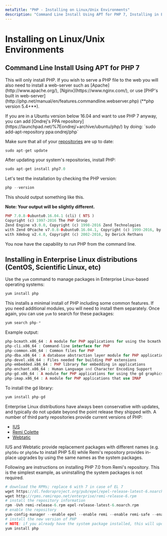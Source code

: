 ```yaml
---
metaTitle: "PHP - Installing on Linux/Unix Environments"
description: "Command Line Install Using APT for PHP 7, Installing in Enterprise Linux distributions (CentOS, Scientific Linux, etc)"
---
```


# Installing on Linux/Unix Environments



## Command Line Install Using APT for PHP 7


> 
<p>This will only install PHP. If you wish to serve a PHP file to the web you will
also need to install a web-server such as [Apache](http://www.apache.org/), [Nginx](https://www.nginx.com/), or use [PHP's built in web-server](http://php.net/manual/en/features.commandline.webserver.php) (**php version 5.4+**).</p>


> 
<p>If you are in a Ubuntu version below 16.04 and want to use PHP 7 anyway, you can add [Ondrej's PPA repository](https://launchpad.net/%7Eondrej/+archive/ubuntu/php/) by doing:
`sudo add-apt-repository ppa:ondrej/php`</p>


Make sure that all of your [repositories](https://en.wikipedia.org/wiki/Software_repository) are up to date:

```php
sudo apt-get update

```

After updating your system's repositories, install PHP:

```php
sudo apt-get install php7.0

```

Let's test the installation by checking the PHP version:

```php
php --version

```

This should output something like this.

**Note: Your output will be slightly different.**

```php
PHP 7.0.8-0ubuntu0.16.04.1 (cli) ( NTS )
Copyright (c) 1997-2016 The PHP Group
Zend Engine v3.0.0, Copyright (c) 1998-2016 Zend Technologies
with Zend OPcache v7.0.8-0ubuntu0.16.04.1, Copyright (c) 1999-2016, by Zend Technologies
with Xdebug v2.4.0, Copyright (c) 2002-2016, by Derick Rethans

```

You now have the capability to run PHP from the command line.



## Installing in Enterprise Linux distributions (CentOS, Scientific Linux, etc)


Use the `yum` command to manage packages in Enterprise Linux-based operating systems:

```php
yum install php

```

This installs a minimal install of PHP including some common features. If you need additional modules, you will need to install them separately. Once again, you can use `yum` to search for these packages:

```php
yum search php-*

```

Example output:

```php
php-bcmath.x86_64 : A module for PHP applications for using the bcmath library
php-cli.x86_64 : Command-line interface for PHP
php-common.x86_64 : Common files for PHP
php-dba.x86_64 : A database abstraction layer module for PHP applications
php-devel.x86_64 : Files needed for building PHP extensions
php-embedded.x86_64 : PHP library for embedding in applications
php-enchant.x86_64 : Human Language and Character Encoding Support
php-gd.x86_64 : A module for PHP applications for using the gd graphics library
php-imap.x86_64 : A module for PHP applications that use IMAP

```

To install the gd library:

```php
yum install php-gd

```

Enterprise Linux distributions have always been conservative with updates, and typically do not update beyond the point release they shipped with. A number of third party repositories provide current versions of PHP:

- [IUS](https://ius.io/)
- [Remi Colette](http://www.remirepo.net)
- [Webtatic](https://webtatic.com/)

IUS and Webtatic provide replacement packages with different names (e.g. `php56u` or `php56w` to install PHP 5.6) while Remi's repository provides in-place upgrades by using the same names as the system packages.

Following are instructions on installing PHP 7.0 from Remi's repository. This is the simplest example, as uninstalling the system packages is not required.

```php
# download the RPMs; replace 6 with 7 in case of EL 7
wget https://dl.fedoraproject.org/pub/epel/epel-release-latest-6.noarch.rpm
wget http://rpms.remirepo.net/enterprise/remi-release-6.rpm
# install the repository information
rpm -Uvh remi-release-6.rpm epel-release-latest-6.noarch.rpm
# enable the repository
yum-config-manager --enable epel --enable remi --enable remi-safe --enable remi-php70
# install the new version of PHP
# NOTE: if you already have the system package installed, this will update it
yum install php

```

